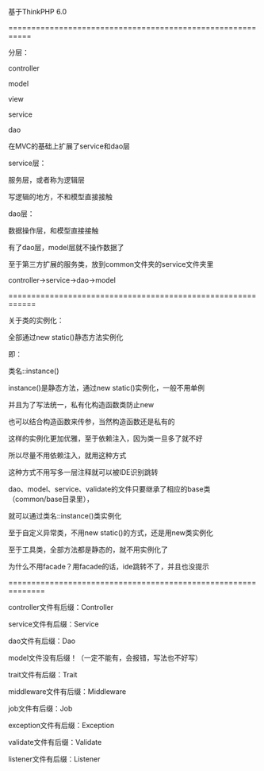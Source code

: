 基于ThinkPHP 6.0

===========================================================

分层：

controller

model

view

service

dao

在MVC的基础上扩展了service和dao层

service层：

服务层，或者称为逻辑层

写逻辑的地方，不和模型直接接触

dao层：

数据操作层，和模型直接接触

有了dao层，model层就不操作数据了

至于第三方扩展的服务类，放到common文件夹的service文件夹里


controller->service->dao->model

============================================================

关于类的实例化：

全部通过new static()静态方法实例化

即：

类名::instance()

instance()是静态方法，通过new static()实例化，一般不用单例

并且为了写法统一，私有化构造函数类防止new

也可以结合构造函数来传参，当然构造函数还是私有的


这样的实例化更加优雅，至于依赖注入，因为类一旦多了就不好

所以尽量不用依赖注入，就用这种方式

这种方式不用写多一层注释就可以被IDE识别跳转

dao、model、service、validate的文件只要继承了相应的base类（common/base目录里），

就可以通过类名::instance()类实例化

至于自定义异常类，不用new static()的方式，还是用new类实例化

至于工具类，全部方法都是静态的，就不用实例化了

为什么不用facade？用facade的话，ide跳转不了，并且也没提示

==============================================================

controller文件有后缀：Controller

service文件有后缀：Service

dao文件有后缀：Dao

model文件没有后缀！（一定不能有，会报错，写法也不好写）

trait文件有后缀：Trait

middleware文件有后缀：Middleware

job文件有后缀：Job

exception文件有后缀：Exception

validate文件有后缀：Validate

listener文件有后缀：Listener





